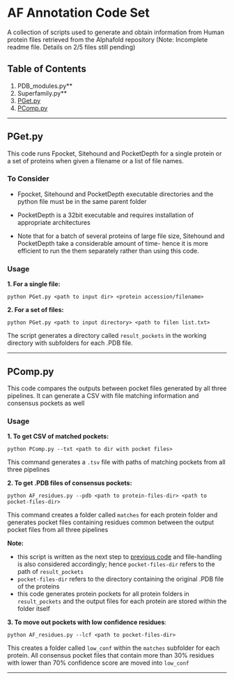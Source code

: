 # AF Annotation Code Set
A collection of scripts used to generate and obtain information from Human protein files retrieved from the Alphafold repository
(Note: Incomplete readme file. Details on 2/5 files still pending)

## Table of Contents
1. PDB_modules.py** 
2. Superfamily.py**
3. [PGet.py](#PGet.py)
4. [PComp.py](#PComp.py)

---

## PGet.py
This code runs Fpocket, Sitehound and PocketDepth for a single protein or a set of proteins when given a filename or a list of file names.

### To Consider 
- Fpocket, Sitehound and PocketDepth executable directories and the python file must be in the same parent folder
- PocketDepth is a 32bit executable and requires installation of appropriate architectures
  
- Note that for a batch of several proteins of large file size, Sitehound and PocketDepth take a considerable amount of time- hence it is more efficient to run the them separately rather than using this code.

### Usage
**1. For a single file:**
```
python PGet.py <path to input dir> <protein accession/filename>
```

**2. For a set of files:**
```
python PGet.py <path to input directory> <path to filen list.txt>
```

The script generates a directory called `result_pockets` in the working directory with subfolders for each .PDB file.

---

## PComp.py
This code compares the outputs between pocket files generated by all three pipelines. It can  generate a CSV with file matching information and consensus pockets as well 

### Usage
**1. To get CSV of matched pockets:**
```
python PComp.py --txt <path to dir with pocket files>
```
This command generates a `.tsv` file with paths of matching pockets from all three pipelines

**2. To get .PDB files of consensus pockets:** 
```
python AF_residues.py --pdb <path to protein-files-dir> <path to pocket-files-dir>
```
This command creates a folder called `matches` for each protein folder and generates pocket files containing residues common between the output pocket files from all three pipelines

**Note:**
- this script is written as the next step to [previous code](#PGet.py) and file-handling is also considered accordingly; hence `pocket-files-dir` refers to the path of `result_pockets` 
- `pocket-files-dir` refers to the directory containing the original .PDB file of the proteins
- this code generates protein pockets for all protein folders in `result_pockets` and the output  files for each protein are stored within the folder itself

**3. To move out pockets with low confidence residues**:
```
python AF_residues.py --lcf <path to pocket-files-dir>
```

This creates a folder called `low_conf` within the `matches` subfolder for each protein. All consensus pocket files that contain more than 30% residues with lower than 70% confidence score are moved into `low_conf`

---
